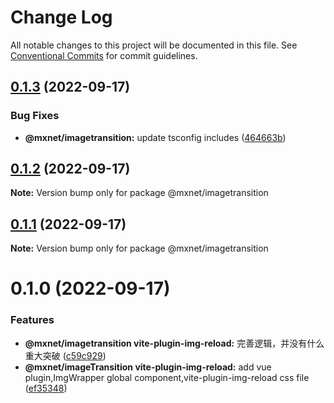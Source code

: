 # Change Log

All notable changes to this project will be documented in this file.
See [Conventional Commits](https://conventionalcommits.org) for commit guidelines.

## [0.1.3](https://gitee.com/cq_maixun_network/repo/compare/@mxnet/imagetransition@0.1.2...@mxnet/imagetransition@0.1.3) (2022-09-17)


### Bug Fixes

* **@mxnet/imagetransition:** update tsconfig includes ([464663b](https://gitee.com/cq_maixun_network/repo/commits/464663bc927fe6ca0ab700d3ece2fe3f79ee4ffd))





## [0.1.2](https://gitee.com/cq_maixun_network/repo/compare/@mxnet/imagetransition@0.1.1...@mxnet/imagetransition@0.1.2) (2022-09-17)

**Note:** Version bump only for package @mxnet/imagetransition





## [0.1.1](https://gitee.com/cq_maixun_network/repo/compare/@mxnet/imagetransition@0.1.0...@mxnet/imagetransition@0.1.1) (2022-09-17)

**Note:** Version bump only for package @mxnet/imagetransition





# 0.1.0 (2022-09-17)


### Features

* **@mxnet/imagetransition vite-plugin-img-reload:** 完善逻辑，并没有什么重大突破 ([c59c929](https://gitee.com/cq_maixun_network/repo/commits/c59c929c7fb6f67946f2a06e6b50aa952ec17ed2))
* **@mxnet/imageTransition vite-plugin-img-reload:** add  vue plugin,ImgWrapper global component,vite-plugin-img-reload css file ([ef35348](https://gitee.com/cq_maixun_network/repo/commits/ef35348d5649d4f6a713270a478a6999a3085095))
